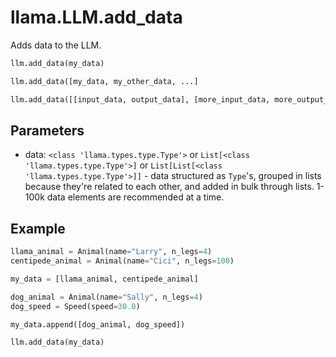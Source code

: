 # llama.LLM.add_data

Adds data to the LLM.

```python
llm.add_data(my_data)

llm.add_data([my_data, my_other_data, ...]

llm.add_data([[input_data, output_data], [more_input_data, more_output_data], ...])
```

## Parameters

-   data: `<class 'llama.types.type.Type'>` or `List[<class 'llama.types.type.Type'>]` or `List[List[<class 'llama.types.type.Type'>]]` - data structured as `Type`'s, grouped in lists because they're related to each other, and added in bulk through lists. 1-100k data elements are recommended at a time.

## Example

```python
llama_animal = Animal(name="Larry", n_legs=4)
centipede_animal = Animal(name="Cici", n_legs=100)

my_data = [llama_animal, centipede_animal]

dog_animal = Animal(name="Sally", n_legs=4)
dog_speed = Speed(speed=30.0)

my_data.append([dog_animal, dog_speed])

llm.add_data(my_data)
```
